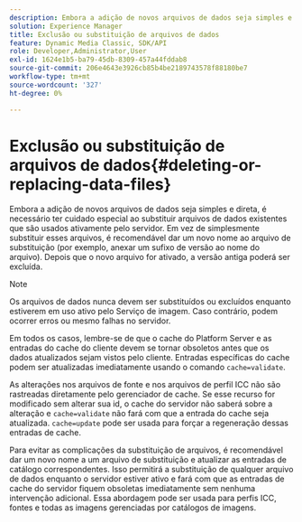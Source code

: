 ```yaml
---
description: Embora a adição de novos arquivos de dados seja simples e direta, é necessário ter cuidado especial ao substituir arquivos de dados existentes que são usados ativamente pelo servidor. Em vez de simplesmente substituir esses arquivos, é recomendável dar um novo nome ao arquivo de substituição (por exemplo, anexar um sufixo de versão ao nome do arquivo). Depois que o novo arquivo for ativado, a versão antiga poderá ser excluída.
solution: Experience Manager
title: Exclusão ou substituição de arquivos de dados
feature: Dynamic Media Classic, SDK/API
role: Developer,Administrator,User
exl-id: 1624e1b5-ba79-45db-8309-457a44fddab8
source-git-commit: 206e4643e3926cb85b4be2189743578f88180be7
workflow-type: tm+mt
source-wordcount: '327'
ht-degree: 0%

---
```


# Exclusão ou substituição de arquivos de dados{#deleting-or-replacing-data-files}

Embora a adição de novos arquivos de dados seja simples e direta, é necessário ter cuidado especial ao substituir arquivos de dados existentes que são usados ativamente pelo servidor. Em vez de simplesmente substituir esses arquivos, é recomendável dar um novo nome ao arquivo de substituição (por exemplo, anexar um sufixo de versão ao nome do arquivo). Depois que o novo arquivo for ativado, a versão antiga poderá ser excluída.

>[!NOTE]
>
>Os arquivos de dados nunca devem ser substituídos ou excluídos enquanto estiverem em uso ativo pelo Serviço de imagem. Caso contrário, podem ocorrer erros ou mesmo falhas no servidor.

Em todos os casos, lembre-se de que o cache do Platform Server e as entradas do cache do cliente devem se tornar obsoletos antes que os dados atualizados sejam vistos pelo cliente. Entradas específicas do cache podem ser atualizadas imediatamente usando o comando `cache=validate`.

As alterações nos arquivos de fonte e nos arquivos de perfil ICC não são rastreadas diretamente pelo gerenciador de cache. Se esse recurso for modificado sem alterar sua id, o cache do servidor não saberá sobre a alteração e `cache=validate` não fará com que a entrada do cache seja atualizada. `cache=update` pode ser usada para forçar a regeneração dessas entradas de cache.

Para evitar as complicações da substituição de arquivos, é recomendável dar um novo nome a um arquivo de substituição e atualizar as entradas de catálogo correspondentes. Isso permitirá a substituição de qualquer arquivo de dados enquanto o servidor estiver ativo e fará com que as entradas de cache do servidor fiquem obsoletas imediatamente sem nenhuma intervenção adicional. Essa abordagem pode ser usada para perfis ICC, fontes e todas as imagens gerenciadas por catálogos de imagens.
